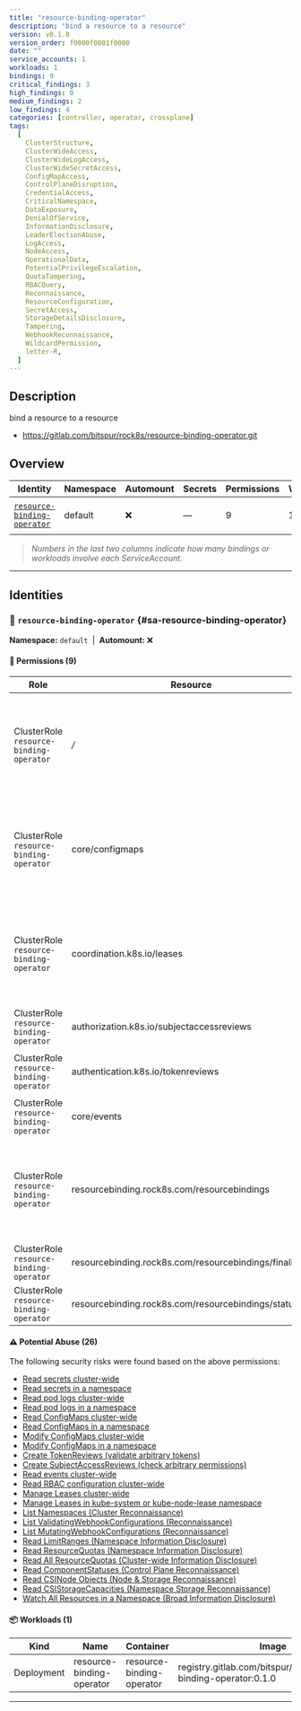 ```yaml
---
title: "resource-binding-operator"
description: "bind a resource to a resource"
version: v0.1.0
version_order: f0000f0001f0000
date: ""
service_accounts: 1
workloads: 1
bindings: 9
critical_findings: 3
high_findings: 0
medium_findings: 2
low_findings: 4
categories: [controller, operator, crossplane]
tags:
  [
    ClusterStructure,
    ClusterWideAccess,
    ClusterWideLogAccess,
    ClusterWideSecretAccess,
    ConfigMapAccess,
    ControlPlaneDisruption,
    CredentialAccess,
    CriticalNamespace,
    DataExposure,
    DenialOfService,
    InformationDisclosure,
    LeaderElectionAbuse,
    LogAccess,
    NodeAccess,
    OperationalData,
    PotentialPrivilegeEscalation,
    QuotaTampering,
    RBACQuery,
    Reconnaissance,
    ResourceConfiguration,
    SecretAccess,
    StorageDetailsDisclosure,
    Tampering,
    WebhookReconnaissance,
    WildcardPermission,
    letter-R,
  ]
---
```


## Description

bind a resource to a resource

- https://gitlab.com/bitspur/rock8s/resource-binding-operator.git

## Overview

| Identity                                                     | Namespace | Automount | Secrets | Permissions | Workloads | Risk                    |
| ------------------------------------------------------------ | --------- | --------- | ------- | ----------- | --------- | ----------------------- |
| [`resource-binding-operator`](#sa-resource-binding-operator) | default   | ❌        | —       | 9           | 1         | {{< risk "Critical" >}} |

> _Numbers in the last two columns indicate how many bindings or workloads involve each ServiceAccount._

---

## Identities

### 🤖 `resource-binding-operator` {#sa-resource-binding-operator}

**Namespace:** `default`  |  **Automount:** ❌

#### 🔑 Permissions (9)

| Role                                    | Resource                                               | Verbs                                                 | Risk                  | Tags                                                                                                                                                                             |
| --------------------------------------- | ------------------------------------------------------ | ----------------------------------------------------- | --------------------- | -------------------------------------------------------------------------------------------------------------------------------------------------------------------------------- |
| ClusterRole `resource-binding-operator` | _/_                                                    | get · list · watch                                    | {{< risk Critical >}} | {{< tag "ClusterStructure" >}} {{< tag "ClusterWideAccess" >}} {{< tag "ClusterWideLogAccess" >}} {{< tag "ClusterWideSecretAccess" >}} {{< tag "ConfigMapAccess" >}} (+15 more) |
| ClusterRole `resource-binding-operator` | core/configmaps                                        | create · delete · get · list · patch · update · watch | {{< risk Critical >}} | {{< tag "ConfigMapAccess" >}} {{< tag "DataExposure" >}} {{< tag "InformationDisclosure" >}} {{< tag "PotentialPrivilegeEscalation" >}} {{< tag "Tampering" >}}                  |
| ClusterRole `resource-binding-operator` | coordination.k8s.io/leases                             | create · delete · get · list · patch · update · watch | {{< risk Critical >}} | {{< tag "ControlPlaneDisruption" >}} {{< tag "CriticalNamespace" >}} {{< tag "DenialOfService" >}} {{< tag "LeaderElectionAbuse" >}} {{< tag "Tampering" >}}                     |
| ClusterRole `resource-binding-operator` | authorization.k8s.io/subjectaccessreviews              | create                                                | {{< risk Medium >}}   | {{< tag "InformationDisclosure" >}} {{< tag "RBACQuery" >}}                                                                                                                      |
| ClusterRole `resource-binding-operator` | authentication.k8s.io/tokenreviews                     | create                                                | {{< risk Medium >}}   | {{< tag "CredentialAccess" >}} {{< tag "InformationDisclosure" >}} {{< tag "RBACQuery" >}}                                                                                       |
| ClusterRole `resource-binding-operator` | core/events                                            | create · patch                                        | {{< risk Low >}}      |                                                                                                                                                                                  |
| ClusterRole `resource-binding-operator` | resourcebinding.rock8s.com/resourcebindings            | create · delete · get · list · patch · update · watch | {{< risk Low >}}      |                                                                                                                                                                                  |
| ClusterRole `resource-binding-operator` | resourcebinding.rock8s.com/resourcebindings/finalizers | update                                                | {{< risk Low >}}      |                                                                                                                                                                                  |
| ClusterRole `resource-binding-operator` | resourcebinding.rock8s.com/resourcebindings/status     | get · patch · update                                  | {{< risk Low >}}      |                                                                                                                                                                                  |

#### ⚠️ Potential Abuse (26)

The following security risks were found based on the above permissions:

- [Read secrets cluster-wide](/rules/1010)
- [Read secrets in a namespace](/rules/1011)
- [Read pod logs cluster-wide](/rules/1018)
- [Read pod logs in a namespace](/rules/1019)
- [Read ConfigMaps cluster-wide](/rules/1022)
- [Read ConfigMaps in a namespace](/rules/1023)
- [Modify ConfigMaps cluster-wide](/rules/1024)
- [Modify ConfigMaps in a namespace](/rules/1025)
- [Create TokenReviews (validate arbitrary tokens)](/rules/1049)
- [Create SubjectAccessReviews (check arbitrary permissions)](/rules/1050)
- [Read events cluster-wide](/rules/1070)
- [Read RBAC configuration cluster-wide](/rules/1077)
- [Manage Leases cluster-wide](/rules/1080)
- [Manage Leases in kube-system or kube-node-lease namespace](/rules/1081)
- [List Namespaces (Cluster Reconnaissance)](/rules/1082)
- [List ValidatingWebhookConfigurations (Reconnaissance)](/rules/1083)
- [List MutatingWebhookConfigurations (Reconnaissance)](/rules/1084)
- [Read LimitRanges (Namespace Information Disclosure)](/rules/1087)
- [Read ResourceQuotas (Namespace Information Disclosure)](/rules/1088)
- [Read All ResourceQuotas (Cluster-wide Information Disclosure)](/rules/1089)
- [Read ComponentStatuses (Control Plane Reconnaissance)](/rules/1095)
- [Read CSINode Objects (Node & Storage Reconnaissance)](/rules/1100)
- [Read CSIStorageCapacities (Namespace Storage Reconnaissance)](/rules/1101)
- [Watch All Resources in a Namespace (Broad Information Disclosure)](/rules/1103)

#### 📦 Workloads (1)

| Kind       | Name                      | Container                 | Image                                                              |
| ---------- | ------------------------- | ------------------------- | ------------------------------------------------------------------ |
| Deployment | resource-binding-operator | resource-binding-operator | registry.gitlab.com/bitspur/rock8s/resource-binding-operator:0.1.0 |

---
